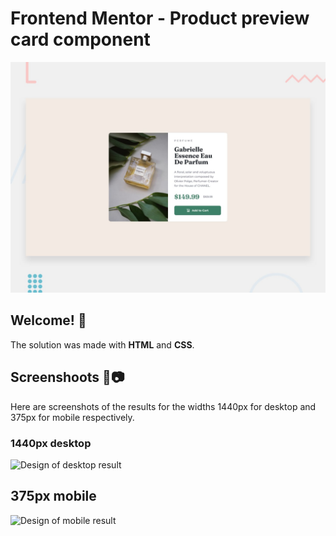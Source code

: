 # Frontend Mentor - Product preview card component

![Design preview for the Product preview card component coding challenge](./design/desktop-preview.jpg)

## Welcome! 👋

The solution was made with **HTML** and **CSS**.

## Screenshoots 🤨📷

Here are screenshots of the results for the widths 1440px for desktop and 375px for mobile respectively.

### 1440px desktop
![Design of desktop result](./screenshoots/desktop-preview.png)

## 375px mobile
![Design of mobile result](./screenshoots/mobile-preview.png)
